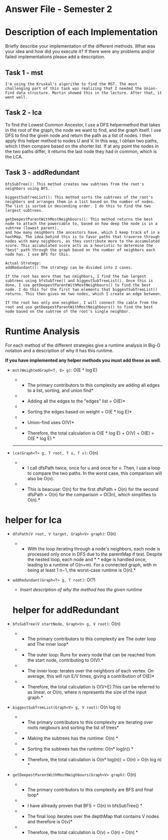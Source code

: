 # Answer File - Semester 2
# Description of each Implementation
Briefly describe your implementation of the different methods. What was your idea and how did you execute it? If there were any problems and/or failed implementations please add a description.

## Task 1 - mst
    I'm using the Kruskal's algorithm to find the MST. The most challenging part of this task was realizing that I needed the Union-Find data structure. Martin showed this in the lecture. After that, it went well.

## Task 2 - lca
   To find the Lowest Common Ancestor, I use a DFS helpermethod that takes in the root of the graph, the node we want to find, and the graph itself. I use DFS to find the given node and return the path as a list of nodes. I then apply this helper method to nodes U and V. In this way, I obtain two paths, which I then compare based on the shorter list. If at any point the nodes in the two paths differ, it returns the last node they had in common, which is the LCA.

## Task 3 - addRedundant

    bfsSubTree(): This method creates new subtrees from the root's neighbors using BFS.

    biggestSubTreeList(): This method sorts the subtrees of the root's neighbors and arranges them in a list based on the number of nodes. The list is sorted in descending order. I do this to find the two largest subtrees.

    getDeepestParentWithMostNeighbours(): This method returns the best node to attach the powercable to, based on how deep the node is in a subtree (lowest parent), 
    and how many neighbors the ancestors have, which I keep track of in a hashMap. The idea behind this is to favor paths that traverse through nodes with many neighbors, as they contribute more to the accumulated score. This accumulated score acts as a heuristic to determine the "best" path through the graph based on the number of neighbors each node has. I use BFS for this.

    Actual Strategy:
    addRedundant(): The strategy can be divided into 2 cases.
    
    If the root has more than two neighbors, I find the two largest subtrees using bfsSubTree() and biggestSubTreeList(). Once this is done, I use getDeepestParentWithMostNeighbours() to find the best node. I do this for the first two elements that biggestSubTreeList() returns. This then gives me two nodes, which I create an edge between.

    If the root has only one neighbor, I will connect the cable from the root and use getDeepestParentWithMostNeighbours() to find the best node based on the subtree of the root's single neighbor.



# Runtime Analysis
For each method of the different strategies give a runtime analysis in Big-O notation and a description of why it has this runtime.

**If you have implemented any helper methods you must add these as well.**

* ``mst(WeightedGraph<T, E> g)``: O(E * log E) 
    * * The primary contributors to this complexity are adding all edges to a list, sorting, and union find*
    * * Adding all the edges to the "edges" list = O(E)*
    * * Sorting the edges based on weight = O(E * log E)*
    * * Union-find uses O(V)*
    * * Therefore, the total calculation is O(E * log E) + O(V) + O(E) = O(E * log E) *
    * **
    
* ``lca(Graph<T> g, T root, T u, T v)``: O(n)
    * * I call dfsPath twice, once for u and once for v. Then, I use a loop to compare the two paths. In the worst case, this comparison will also be O(n). 
    * * This is beacuse: O(n) for the first dfsPath + O(n) for the second dfsPath + O(n) for the comparison = O(3n), which simplifies to O(n).*

# helper for lca
* ``dfsPath(V root, V target, Graph<V> graph)``: O(n)
    * * With the loop iterating through a node's neighbors, each node is processed only once in DFS due to the parentMap if test. Despite the nested loop, each node and * * edge is handled once, leading to a runtime of O(n+m). For a connected graph, with m being at least 1 n−1, the worst-case runtime is O(n).*


* ``addRedundant(Graph<T> g, T root)``: O(?)
    * *Insert description of why the method has the given runtime*

    # helper for addRedundant
* ``bfsSubTree(V startNode, Graph<V> g, V root)``: O(n)
    * * The primary contributors to this complexity are The outer loop and The inner loop*
    * * The outer loop: Runs for every node that can be reached from the start node, contributing to O(V).*
    * * The inner loop: terates over the neighbors of each vertex. On average, this will run E/V times, giving a contribution of O(E)*
    * * Therefore, the total calculation is O(V+E).This can be referred to as linear, or O(n), where n represents the size of the input graph.*


* ``biggestSubTreeList(Graph<V> g, V root)``: O(n log n)
    * * The primary contributors to this complexity are iterating over roots neigbours and sorting the list of trees*
    * * Making the subtrees has the runtime: O(n) *
    * * Sorting the subtrees has the runtime: O(n* log(n)) *
    * * Therefore, the total calculation is O(n* log(n)) + O(n) = O(n log n) *

* ``getDeepestParentWithMostNeighbours(Graph<V> graph)``: O(n)
    *  * The primary contributors to this complexity are BFS and final loop*
    *  * I have allready proven that BFS = O(n) in bfsSubTree() *
    *  * The final loop iterates over the depthMap that contains V nodes and therefore is O(v)*
    * * Therefore, the total calculation is O(v) + O(n) = O(n) *



